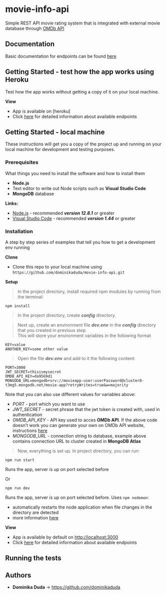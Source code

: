 # movie-info-api

Simple REST API movie rating system that is integrated with external movie database through [OMDb API](http://www.omdbapi.com/)

## Documentation

Basic documentation for endpoints can be found [here](https://app.swaggerhub.com/apis-docs/dudzixxie/Movie-App/1.0.0)

## Getting Started - test how the app works using Heroku

Test how the app works without getting a copy of it on your local machine.

**View**
* App is available on [heroku]
* Click [here](https://app.swaggerhub.com/apis-docs/dudzixxie/Movie-App/1.0.0) for detailed information about available endpoints

## Getting Started - local machine

These instructions will get you a copy of the project up and running on your local machine for development and testing purposes.

### Prerequisites

What things you need to install the software and how to install them

* **Node.js**
* Text editor to write out Node scripts such as **Visual Studio Code**
* **MongoDB** database

**Links:**
* [Node.js](https://nodejs.org/en/) - recommended ***version 12.8.1*** or greater
* [Visual Studio Code](https://code.visualstudio.com/) - recommended ***version 1.44*** or greater

### Installation

A step by step series of examples that tell you how to get a development env running

**Clone**
* Clone this repo to your local machine using `https://github.com/dominikaduda/movie-info-api.git`

**Setup**
> In the project directory, install required npm modules by running from the terminal:

```
npm install
```

> In the project directory, create ***config*** directory.

>Next up, create an environment file ***dev.env*** in the ***config*** directory that you created in previous step.\
This will store your environment variables in the following format
```
KEY=value
ANOTHER_KEY=some other value
```

> Open the file ***dev.env*** and add to it the following content:

```
PORT=3000
JWT_SECRET=thisismysecret
OMDB_API_KEY=da9569d1
MONGODB_URL=mongodb+srv://movieapp-user:userPassword@cluster0-t3mg5.mongodb.net/movie-app?retryWrites=true&w=majority
```
  Note that you can also use different values for variables above:
  * *PORT* - port which you want to use
  * *JWT_SECRET* - secret phrase that the jwt token is created with, used in authentication
  * *OMDB_API_KEY* - API key used to acces **OMDb API**. If the above code doesn’t work you can generate your own on OMDb API website,
instructions [here](http://www.omdbapi.com/apikey.aspx)
  * *MONGODB_URL* - connection string to database, example above contains connection URL to cluster created in **MongoDB Atlas**

> Now, everything is set up. In project directory, you can run:
```
npm run start
```
Runs the app, server is up on port selected before

Or

```
npm run dev
```
Runs the app, server is up on port selected before.
Uses `npm nodemon`:
  * automatically restarts the node application when file changes in the directory are detected
  * more information [here](https://www.npmjs.com/package/nodemon)

**View**
* App is available by default on <http://localhost:3000>
* Click [here](https://app.swaggerhub.com/apis-docs/dudzixxie/Movie-App/1.0.0) for detailed information about available endpoints 

## Running the tests

## Authors

* **Dominika Duda** -> <https://github.com/dominikaduda>
